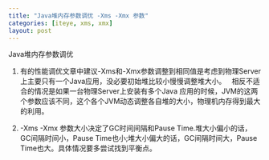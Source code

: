 ```yaml
---
title: "Java堆内存参数调优 -Xms -Xmx 参数"
categories: [iteye, xms, xmx]
layout: post
---
```

Java堆内存参数调优

1. 有的性能调优文章中建议-Xms和-Xmx参数调整到相同值是考虑到物理Server上主要只有一个Java应用，没必要初始堆比较小慢慢调整堆大小。   相反不适合的情况是如果一台物理Server上安装有多个Java 应用的时候，JVM的这两个参数应该不同，这个各个JVM动态调整各自堆的大小，物理机内存得到最大的利用。  

2. -Xms -Xmx 参数大小决定了GC时间间隔和Pause Time.堆大小偏小的话，GC间隔时间小，Pause Time也小;堆大小偏大的话，GC间隔时间大，Pause Time也大。具体情况要多尝试找到平衡点。
